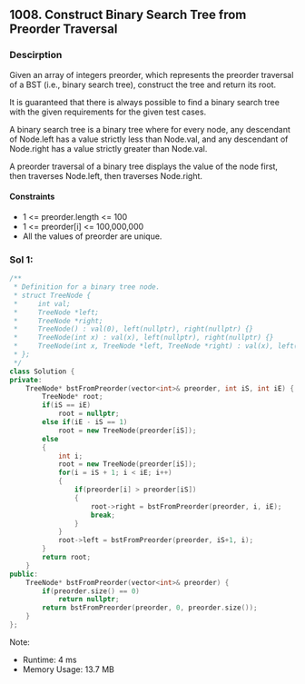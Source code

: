 ## 1008. Construct Binary Search Tree from Preorder Traversal

### Descirption 
Given an array of integers preorder, which represents the preorder traversal of a BST (i.e., binary search tree), construct the tree and return its root.

It is guaranteed that there is always possible to find a binary search tree with the given requirements for the given test cases.

A binary search tree is a binary tree where for every node, any descendant of Node.left has a value strictly less than Node.val, and any descendant of Node.right has a value strictly greater than Node.val.

A preorder traversal of a binary tree displays the value of the node first, then traverses Node.left, then traverses Node.right.

#### Constraints
- 1 <= preorder.length <= 100
- 1 <= preorder[i] <= 100,000,000
- All the values of preorder are unique.

### Sol 1: 

```C++
/**
 * Definition for a binary tree node.
 * struct TreeNode {
 *     int val;
 *     TreeNode *left;
 *     TreeNode *right;
 *     TreeNode() : val(0), left(nullptr), right(nullptr) {}
 *     TreeNode(int x) : val(x), left(nullptr), right(nullptr) {}
 *     TreeNode(int x, TreeNode *left, TreeNode *right) : val(x), left(left), right(right) {}
 * };
 */
class Solution {
private:
    TreeNode* bstFromPreorder(vector<int>& preorder, int iS, int iE) {
        TreeNode* root;
        if(iS == iE)
            root = nullptr;
        else if(iE - iS == 1)
            root = new TreeNode(preorder[iS]);
        else
        {
            int i;
            root = new TreeNode(preorder[iS]);
            for(i = iS + 1; i < iE; i++)
            {
                if(preorder[i] > preorder[iS])
                {
                    root->right = bstFromPreorder(preorder, i, iE);
                    break;
                }
            }
            root->left = bstFromPreorder(preorder, iS+1, i);
        }
        return root;
    }
public:
    TreeNode* bstFromPreorder(vector<int>& preorder) {
        if(preorder.size() == 0)
            return nullptr;
        return bstFromPreorder(preorder, 0, preorder.size());
    }
};
```
Note:
- Runtime: 4 ms
- Memory Usage: 13.7 MB

